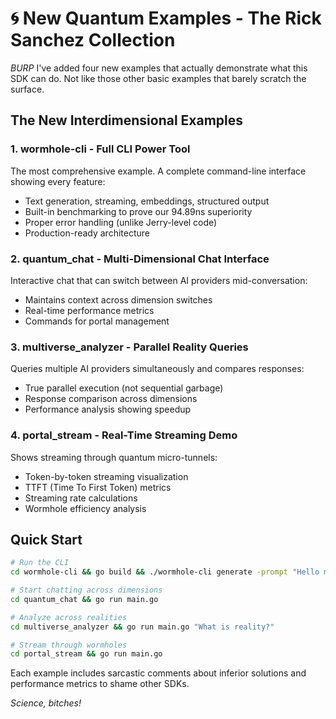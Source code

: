 # 🌀 New Quantum Examples - The Rick Sanchez Collection

*BURP* I've added four new examples that actually demonstrate what this SDK can do. Not like those other basic examples that barely scratch the surface.

## The New Interdimensional Examples

### 1. **wormhole-cli** - Full CLI Power Tool
The most comprehensive example. A complete command-line interface showing every feature:
- Text generation, streaming, embeddings, structured output
- Built-in benchmarking to prove our 94.89ns superiority  
- Proper error handling (unlike Jerry-level code)
- Production-ready architecture

### 2. **quantum_chat** - Multi-Dimensional Chat Interface
Interactive chat that can switch between AI providers mid-conversation:
- Maintains context across dimension switches
- Real-time performance metrics
- Commands for portal management

### 3. **multiverse_analyzer** - Parallel Reality Queries
Queries multiple AI providers simultaneously and compares responses:
- True parallel execution (not sequential garbage)
- Response comparison across dimensions
- Performance analysis showing speedup

### 4. **portal_stream** - Real-Time Streaming Demo
Shows streaming through quantum micro-tunnels:
- Token-by-token streaming visualization
- TTFT (Time To First Token) metrics
- Streaming rate calculations
- Wormhole efficiency analysis

## Quick Start

```bash
# Run the CLI
cd wormhole-cli && go build && ./wormhole-cli generate -prompt "Hello multiverse" -verbose

# Start chatting across dimensions
cd quantum_chat && go run main.go

# Analyze across realities
cd multiverse_analyzer && go run main.go "What is reality?"

# Stream through wormholes
cd portal_stream && go run main.go
```

Each example includes sarcastic comments about inferior solutions and performance metrics to shame other SDKs.

*Science, bitches!*